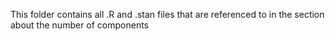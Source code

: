 This folder contains all .R and .stan files that are referenced to in the section about the number of components
